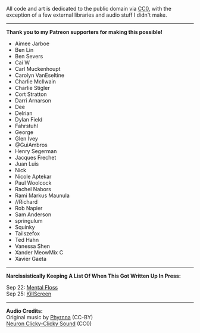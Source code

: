 All code and art is dedicated to the public domain via
[CC0](http://creativecommons.org/publicdomain/zero/1.0/),
with the exception of a few external libraries and audio stuff I didn't make.

---

**Thank you to my Patreon supporters for making this possible!**

* Aimee Jarboe
* Ben Lin
* Ben Severs
* Cai W
* Carl Muckenhoupt
* Carolyn VanEseltine
* Charlie McIlwain
* Charlie Stigler
* Cort Stratton
* Darri Arnarson
* Dee
* Delrian
* Dylan Field
* Fahrstuhl
* George 
* Glen Ivey
* @GuiAmbros
* Henry Segerman
* Jacques Frechet
* Juan Luis
* Nick
* Nicole Aptekar
* Paul Woolcock
* Rachel Nabors
* Rami Markus Maunula
* //Richard
* Rob Napier
* Sam Anderson
* springulum
* Squinky
* Tailszefox
* Ted Hahn
* Vanessa Shen
* Xander MeowMix C
* Xavier Gaeta

---

**Narcissistically Keeping A List Of When This Got Written Up In Press:**

Sep 22: [Mental Floss](http://mentalfloss.com/article/68880/interactive-game-shows-what-your-brain-looks-when-youre-anxious)    
Sep 25: [KillScreen](http://killscreendaily.com/articles/your-brain-anxiety-interactive-explanation-nicky-case/)    

---

**Audio Credits:**    
Original music by [Phyrnna](https://phyrnna.bandcamp.com/) (CC-BY)    
[Neuron Clicky-Clicky Sound](http://freesound.org/people/BMacZero/sounds/94132/) (CC0)
